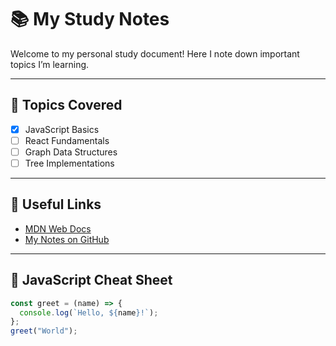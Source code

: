 # 📚 My Study Notes

Welcome to my personal study document! Here I note down important topics I’m learning.

---

## 🧠 Topics Covered

- [x] JavaScript Basics
- [ ] React Fundamentals
- [ ] Graph Data Structures
- [ ] Tree Implementations

---

## 🔗 Useful Links

- [MDN Web Docs](https://developer.mozilla.org/)
- [My Notes on GitHub](https://github.com/myusername/mynotes)

---

## 📌 JavaScript Cheat Sheet

```js
const greet = (name) => {
  console.log(`Hello, ${name}!`);
};
greet("World");

